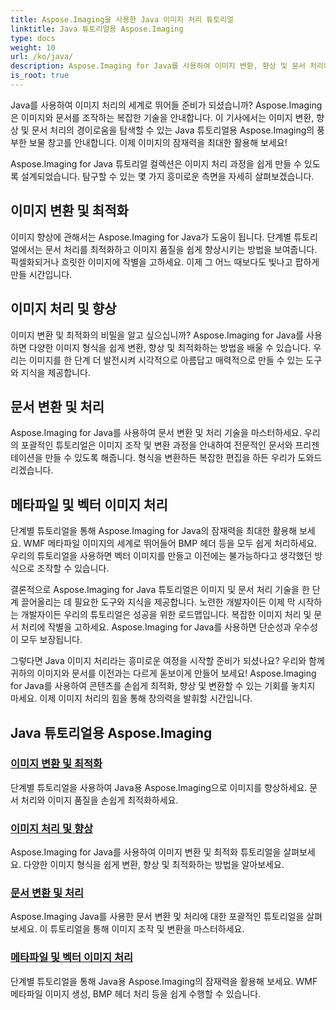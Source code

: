 ```yaml
---
title: Aspose.Imaging을 사용한 Java 이미지 처리 튜토리얼
linktitle: Java 튜토리얼용 Aspose.Imaging
type: docs
weight: 10
url: /ko/java/
description: Aspose.Imaging for Java를 사용하여 이미지 변환, 향상 및 문서 처리에 대해 알아보세요. 튜토리얼을 통해 이미지를 손쉽게 최적화하세요.
is_root: true
---
```


Java를 사용하여 이미지 처리의 세계로 뛰어들 준비가 되셨습니까? Aspose.Imaging은 이미지와 문서를 조작하는 복잡한 기술을 안내합니다. 이 기사에서는 이미지 변환, 향상 및 문서 처리의 경이로움을 탐색할 수 있는 Java 튜토리얼용 Aspose.Imaging의 풍부한 보물 창고를 안내합니다. 이제 이미지의 잠재력을 최대한 활용해 보세요!

Aspose.Imaging for Java 튜토리얼 컬렉션은 이미지 처리 과정을 쉽게 만들 수 있도록 설계되었습니다. 탐구할 수 있는 몇 가지 흥미로운 측면을 자세히 살펴보겠습니다.

## 이미지 변환 및 최적화

이미지 향상에 관해서는 Aspose.Imaging for Java가 도움이 됩니다. 단계별 튜토리얼에서는 문서 처리를 최적화하고 이미지 품질을 쉽게 향상시키는 방법을 보여줍니다. 픽셀화되거나 흐릿한 이미지에 작별을 고하세요. 이제 그 어느 때보다도 빛나고 팝하게 만들 시간입니다.

## 이미지 처리 및 향상

이미지 변환 및 최적화의 비밀을 알고 싶으십니까? Aspose.Imaging for Java를 사용하면 다양한 이미지 형식을 쉽게 변환, 향상 및 최적화하는 방법을 배울 수 있습니다. 우리는 이미지를 한 단계 더 발전시켜 시각적으로 아름답고 매력적으로 만들 수 있는 도구와 지식을 제공합니다.

## 문서 변환 및 처리

Aspose.Imaging for Java를 사용하여 문서 변환 및 처리 기술을 마스터하세요. 우리의 포괄적인 튜토리얼은 이미지 조작 및 변환 과정을 안내하여 전문적인 문서와 프리젠테이션을 만들 수 있도록 해줍니다. 형식을 변환하든 복잡한 편집을 하든 우리가 도와드리겠습니다.

## 메타파일 및 벡터 이미지 처리

단계별 튜토리얼을 통해 Aspose.Imaging for Java의 잠재력을 최대한 활용해 보세요. WMF 메타파일 이미지의 세계로 뛰어들어 BMP 헤더 등을 모두 쉽게 처리하세요. 우리의 튜토리얼을 사용하면 벡터 이미지를 만들고 이전에는 불가능하다고 생각했던 방식으로 조작할 수 있습니다.

결론적으로 Aspose.Imaging for Java 튜토리얼은 이미지 및 문서 처리 기술을 한 단계 끌어올리는 데 필요한 도구와 지식을 제공합니다. 노련한 개발자이든 이제 막 시작하는 개발자이든 우리의 튜토리얼은 성공을 위한 로드맵입니다. 복잡한 이미지 처리 및 문서 처리에 작별을 고하세요. Aspose.Imaging for Java를 사용하면 단순성과 우수성이 모두 보장됩니다.

그렇다면 Java 이미지 처리라는 흥미로운 여정을 시작할 준비가 되셨나요? 우리와 함께 귀하의 이미지와 문서를 이전과는 다르게 돋보이게 만들어 보세요! Aspose.Imaging for Java를 사용하여 콘텐츠를 손쉽게 최적화, 향상 및 변환할 수 있는 기회를 놓치지 마세요. 이제 이미지 처리의 힘을 통해 창의력을 발휘할 시간입니다.

## Java 튜토리얼용 Aspose.Imaging
### [이미지 변환 및 최적화](./image-conversion-and-optimization/)
단계별 튜토리얼을 사용하여 Java용 Aspose.Imaging으로 이미지를 향상하세요. 문서 처리와 이미지 품질을 손쉽게 최적화하세요.
### [이미지 처리 및 향상](./image-processing-and-enhancement/)
Aspose.Imaging for Java를 사용하여 이미지 변환 및 최적화 튜토리얼을 살펴보세요. 다양한 이미지 형식을 쉽게 변환, 향상 및 최적화하는 방법을 알아보세요.
### [문서 변환 및 처리](./document-conversion-and-processing/)
Aspose.Imaging Java를 사용한 문서 변환 및 처리에 대한 포괄적인 튜토리얼을 살펴보세요. 이 튜토리얼을 통해 이미지 조작 및 변환을 마스터하세요.
### [메타파일 및 벡터 이미지 처리](./metafile-and-vector-image-handling/)
단계별 튜토리얼을 통해 Java용 Aspose.Imaging의 잠재력을 활용해 보세요. WMF 메타파일 이미지 생성, BMP 헤더 처리 등을 쉽게 수행할 수 있습니다.